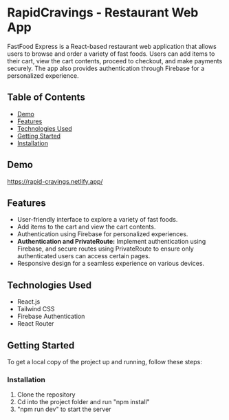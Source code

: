 # RapidCravings - Restaurant Web App

FastFood Express is a React-based restaurant web application that allows users to browse and order a variety of fast foods. Users can add items to their cart, view the cart contents, proceed to checkout, and make payments securely. The app also provides authentication through Firebase for a personalized experience.

## Table of Contents

- [Demo](#demo)
- [Features](#features)
- [Technologies Used](#technologies-used)
- [Getting Started](#getting-started)
- [Installation](#installation)

## Demo

https://rapid-cravings.netlify.app/

## Features

- User-friendly interface to explore a variety of fast foods.
- Add items to the cart and view the cart contents.
- Authentication using Firebase for personalized experiences.
- **Authentication and PrivateRoute:** Implement authentication using Firebase, and secure routes using PrivateRoute to ensure only   
   authenticated users can access certain pages.
- Responsive design for a seamless experience on various devices.

## Technologies Used

- React.js
- Tailwind CSS
- Firebase Authentication
- React Router

## Getting Started

To get a local copy of the project up and running, follow these steps:

### Installation

1. Clone the repository
2. Cd into the project folder and run "npm install"
3. "npm run dev" to start the server


